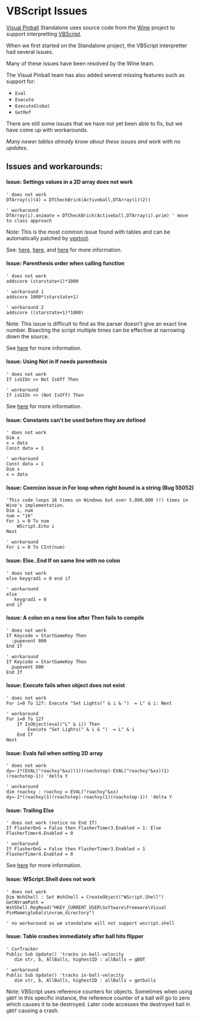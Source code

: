 # VBScript Issues

[Visual Pinball](https://github.com/vpinball/vpinball) Standalone uses source code from the [Wine](https://www.winehq.org/) project to support interpretting [VBScript](https://gitlab.winehq.org/wine/wine/-/tree/master/dlls/vbscript?ref_type=heads).

When we first started on the Standalone project, the VBScript interpretter had several issues. 

Many of these issues have been resolved by the Wine team. 

The Visual Pinball team has also added several missing features such as support for:
- `Eval`
- `Execute`
- `ExecuteGlobal`
- `GetRef`

There are still some issues that we have not yet been able to fix, but we have come up with workarounds. 

*Many newer tables already know about these issues and work with no updates.*

## Issues and workarounds:

#### Issue: Settings values in a 2D array does not work

```
' does not work
DTArray(i)(4) = DTCheckBrick(Activeball,DTArray(i)(2))        

' workaround 
DTArray(i).animate = DTCheckBrick(Activeball,DTArray(i).prim) ' move to class approach
```

Note: This is the most common issue found with tables and can be automatically patched by [vpxtool](https://github.com/francisdb/vpxtool).

See: [here](https://github.com/vpinball/vpinball/tree/standalone/standalone#dtarray-drop-targets), [here](https://github.com/vpinball/vpinball/tree/standalone/standalone#starray-standup-targets), and [here](https://bugs.winehq.org/show_bug.cgi?id=53877) for more information.

#### Issue: Parenthesis order when calling function

```
' does not work
addscore (starstate+1)*1000    

' workaround 1
addscore 1000*(starstate+1)

' workaround 2
addscore ((starstate+1)*1000)
```

Note: This issue is difficult to find as the parser doesn't give an exact line number. Bisecting the script multiple times can be effective at narrowing down the source.

See [here](https://bugs.winehq.org/show_bug.cgi?id=54177) for more information.

#### Issue: Using Not in If needs parenthesis

```
' does not work
If isGIOn <> Not IsOff Then

' workaround
If isGIOn <> (Not IsOff) Then
```

See [here](https://bugs.winehq.org/show_bug.cgi?id=55093) for more information.

#### Issue: Constants can't be used before they are defined

```
' does not work
Dim x
x = data
Const data = 1

' workaround
Const data = 1
Dim x
x = data
```

#### Issue: Coercion issue in For loop when right bound is a string (Bug 55052)

```
'This code loops 16 times on Windows but over 5,000,000 (!) times in Wine's implementation.
Dim i, num
num = "16"
For i = 0 To num
    WScript.Echo i
Next

' workaround
For i = 0 To CInt(num)
```

#### Issue: Else..End If on same line with no colon

```
' does not work
else keygrad1 = 0 end if

' workaround
else 
   keygrad1 = 0 
end if
```

#### Issue: A colon on a new line after Then fails to compile

```
' does not work
If Keycode = StartGameKey Then
  :pupevent 800
End If

' workaround
If Keycode = StartGameKey Then
  pupevent 800
End If
```

#### Issue: Execute fails when object does not exist

```
' does not work
For i=0 To 127: Execute "Set Lights(" & i & ")  = L" & i: Next   

' workaround
For i=0 To 127
    If IsObject(eval("L" & i)) Then
        Execute "Set Lights(" & i & ")  = L" & i
    End If
Next
```

#### Issue: Evals fail when setting 2D array

```
' does not work
dy=-1*(EVAL("roachxy"&xx)(1)(roachstep)-EVAL("roachxy"&xx)(1)(roachstep-1))	'delta Y

' workaround
dim roachxy : roachxy = EVAL("roachxy"&xx)
dy=-1*(roachxy(1)(roachstep)-roachxy(1)(roachstep-1)) 'delta Y
```

#### Issue: Trailing Else

```
' does not work (notice no End If)
If FlasherOnG = False then FlasherTimer3.Enabled = 1: Else 
FlasherTimer4.Enabled = 0

' workaround
If FlasherOnG = False then FlasherTimer3.Enabled = 1
FlasherTimer4.Enabled = 0
```

See [here](https://bugs.winehq.org/show_bug.cgi?id=55006) for more information.

#### Issue: WScript.Shell does not work

```
' does not work
Dim WshShell : Set WshShell = CreateObject("WScript.Shell")
GetNVramPath = WshShell.RegRead("HKEY_CURRENT_USER\Software\Freeware\Visual PinMame\globals\nvram_directory")

' no workaround as we standalone will not support wscript.shell
```

#### Issue: Table crashes immediately after ball hits flipper

```
' CorTracker
Public Sub Update()	'tracks in-ball-velocity
   dim str, b, AllBalls, highestID : allBalls = gBOT

' workaround
Public Sub Update()	'tracks in-ball-velocity
   dim str, b, AllBalls, highestID : allBalls = getballs
```

Note: VBScript uses reference counters for objects. Sometimes when using `gBOT` in this specific instance, the reference counter of a ball will go to zero which causes it to be destroyed. Later code accesses the destroyed ball in `gBOT` causing a crash.
